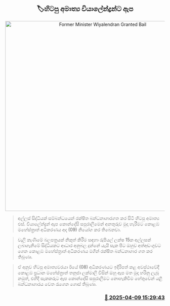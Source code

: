 <p align='center'><b><h2 align='center' title='Former Minister Wiyalendran Granted Bail'>🏷හිටපු අමාත්‍ය වියාලේන්ද්‍රන්ට ඇප</h2></b></p>
<p align='center'><img src='https://helakuru.sgp1.cdn.digitaloceanspaces.com/esana/images/lib/court-2-archived.jpg' width='600' alt='Former Minister Wiyalendran Granted Bail'></p>

> අල්ලස් සිද්ධියක් සම්බන්ධයෙන් රක්ෂිත බන්ධනාගාරගත කර සිටි හිටපු අමාත්‍ය එස්. වියාලේන්ද්‍රන් ඇප කොන්දේසි සපුරාලීමෙන් අනතුරුව මුදා හැරීමට කොළඹ මහේස්ත්‍රාත් අධිකරණය අද (09) නියෝග කර තිබෙනවා.

> වැලි කැණීමේ බලපත්‍රයක් නිකුත් කිරීම සඳහා රුපියල් ලක්ෂ 15ක අල්ලසක් ලබාගැනීමේ සිද්ධියකට ආධාර අනුබල දුන්නේ යැයි සැක පිට ඔහුව අත්අඩංගුවට ගෙන කොළඹ මහේස්ත්‍රාත් අධිකරණය මගින් රක්ෂිත බන්ධනාගාර ගත කර තිබුණා.

> ඒ අනුව හිටපු අමාත්‍යවරයා ඊයේ (08) අධිකරණයට ඉදිරිපත් කළ අවස්ථාවේදී කොළඹ ප්‍රධාන මහේස්ත්‍රාත් තනුජා ලක්මාලි විසින් ඔහු ඇප මත මුදා හරිනු ලැබූ නමුත්, එහිදී සැකකරුට ඇප කොන්දේසි සපුරාලීමට නොහැකිවීම හේතුවෙන් යළි බන්ධනාගාරය වෙත රැගෙන ගොස් තිබුණා.



<h3 align='right'><a href='https://www.helakuru.lk/esana/p/109127/'>📅 2025-04-09 15:29:43</a></h3>
